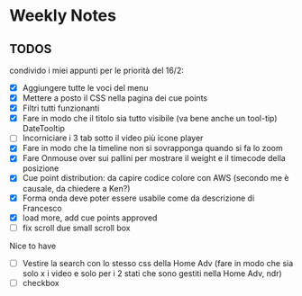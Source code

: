 # Weekly Notes

## TODOS

condivido i miei appunti per le priorità del 16/2:

- [x] Aggiungere tutte le voci del menu
- [x] Mettere a posto il CSS nella pagina dei cue points
- [x] Filtri tutti funzionanti
- [x] Fare in modo che il titolo sia tutto visibile (va bene anche un tool-tip) DateTooltip
- [ ] Incorniciare i 3 tab sotto il video più icone player
- [x] Fare in modo che la timeline non si sovrapponga quando si fa lo zoom
- [x] Fare Onmouse over sui pallini per mostrare il weight e il timecode della posizione
- [x] Cue point distribution: da capire codice colore con AWS (secondo me è causale, da chiedere a Ken?)
- [x] Forma onda deve poter essere usabile come da descrizione di Francesco
- [x] load more, add cue points approved
- [ ] fix scroll due small scroll box

Nice to have

- [ ] Vestire la search con lo stesso css della Home Adv (fare in modo che sia solo x i video e solo per i 2 stati che sono gestiti nella Home Adv, ndr)
- [ ] checkbox 
